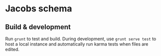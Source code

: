 # Jacobs schema

## Build & development

Run `grunt` to test and build. During development, use `grunt serve test` to host
a local instance and automatically run karma tests when files are edited.

